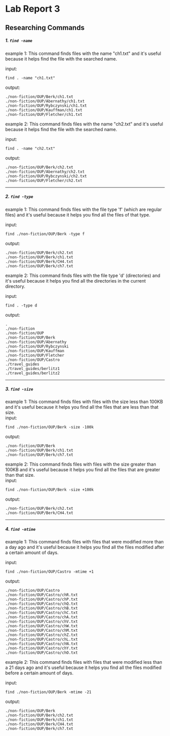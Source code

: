 # Lab Report 3

## Researching Commands
##### 1. `find -name`

example 1: This command finds files with the name "ch1.txt" and it's useful because it helps find the file with the searched name.

input: 
```
find . -name "ch1.txt"
```

output:
```
./non-fiction/OUP/Berk/ch1.txt
./non-fiction/OUP/Abernathy/ch1.txt
./non-fiction/OUP/Rybczynski/ch1.txt
./non-fiction/OUP/Kauffman/ch1.txt
./non-fiction/OUP/Fletcher/ch1.txt
```

example 2: This command finds files with the name "ch2.txt" and it's useful because it helps find the file with the searched name.

input: 
```
find . -name "ch2.txt"
```

output:
```
./non-fiction/OUP/Berk/ch2.txt
./non-fiction/OUP/Abernathy/ch2.txt
./non-fiction/OUP/Rybczynski/ch2.txt
./non-fiction/OUP/Fletcher/ch2.txt
```
---
##### 2. `find -type`
example 1: This command finds files with the file type 'f' (which are regular files) and it's useful because it helps you find all the
files of that type.

input: 
```
find ./non-fiction/OUP/Berk -type f
```

output:
```
./non-fiction/OUP/Berk/ch2.txt
./non-fiction/OUP/Berk/ch1.txt
./non-fiction/OUP/Berk/CH4.txt
./non-fiction/OUP/Berk/ch7.txt
```

example 2: This command finds files with the file type 'd' (directories) and it's useful because it helps you find all the
directories in the current directory.

input: 
```
find . -type d
```

output:
```
.
./non-fiction
./non-fiction/OUP
./non-fiction/OUP/Berk
./non-fiction/OUP/Abernathy
./non-fiction/OUP/Rybczynski
./non-fiction/OUP/Kauffman
./non-fiction/OUP/Fletcher
./non-fiction/OUP/Castro
./travel_guides
./travel_guides/berlitz1
./travel_guides/berlitz2
```
---
##### 3. `find -size`

example 1: This command finds files with files with the size less than 100KB and it's useful because it helps you find all the
files that are less than that size.                                 
input: 
```
find ./non-fiction/OUP/Berk -size -100k
```

output:
```
./non-fiction/OUP/Berk
./non-fiction/OUP/Berk/ch1.txt
./non-fiction/OUP/Berk/ch7.txt
```

example 2: This command finds files with files with the size greater than 100KB and it's useful because it helps you find all the
files that are greater than that size.                                                    
input: 
```
find ./non-fiction/OUP/Berk -size +100k
```

output:
```
./non-fiction/OUP/Berk/ch2.txt
./non-fiction/OUP/Berk/CH4.txt
```
---
##### 4. `find -mtime`

example 1: This command finds files with files that were modified more than a day ago and it's useful because it helps you find all the
files modified after a certain amount of days.  

input:
```
find ./non-fiction/OUP/Castro -mtime +1
```

output: 
```
./non-fiction/OUP/Castro
./non-fiction/OUP/Castro/chR.txt
./non-fiction/OUP/Castro/chP.txt
./non-fiction/OUP/Castro/chQ.txt
./non-fiction/OUP/Castro/chB.txt
./non-fiction/OUP/Castro/chC.txt
./non-fiction/OUP/Castro/chA.txt
./non-fiction/OUP/Castro/chV.txt
./non-fiction/OUP/Castro/chW.txt
./non-fiction/OUP/Castro/chM.txt
./non-fiction/OUP/Castro/chZ.txt
./non-fiction/OUP/Castro/chL.txt
./non-fiction/OUP/Castro/chN.txt
./non-fiction/OUP/Castro/chY.txt
./non-fiction/OUP/Castro/chO.txt
```

example 2: This command finds files with files that were modified less than a 21 days ago and it's useful because it helps you find all the
files modified before a certain amount of days. 

input:
```
find ./non-fiction/OUP/Berk -mtime -21
```

output:
```
./non-fiction/OUP/Berk
./non-fiction/OUP/Berk/ch2.txt
./non-fiction/OUP/Berk/ch1.txt
./non-fiction/OUP/Berk/CH4.txt
./non-fiction/OUP/Berk/ch7.txt
```
